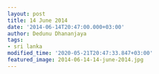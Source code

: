 ```yaml
---
layout: post
title: 14 June 2014
date: '2014-06-14T20:47:00.000+03:00'
author: Dedunu Dhananjaya
tags:
- sri lanka
modified_time: '2020-05-21T20:47:33.847+03:00'
featured_image: 2014-06-14-14-june-2014.jpg
---
```

